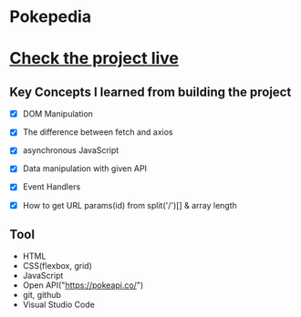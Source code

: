 # Pokepedia

# [Check the project live](https://heyfranksmile.github.io/Pokepedia/)

## Key Concepts I learned from building the project
- [x] DOM Manipulation
- [x] The difference between fetch and axios
- [x] asynchronous JavaScript
- [x] Data manipulation with given API
- [x] Event Handlers
- [x] How to get URL params(id) from split('/')[] & array length


## Tool
- HTML
- CSS(flexbox, grid)
- JavaScript
- Open API("https://pokeapi.co/")
- git, github
- Visual Studio Code

